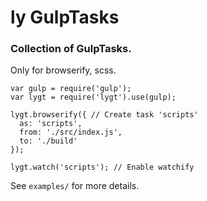 # ly GulpTasks
### Collection of GulpTasks.

Only for browserify, scss.

```
var gulp = require('gulp');
var lygt = require('lygt').use(gulp);

lygt.browserify({ // Create task 'scripts'
  as: 'scripts',
  from: './src/index.js',
  to: './build'
});

lygt.watch('scripts'); // Enable watchify
```

See `examples/` for more details.

